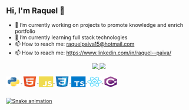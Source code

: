 ## Hi, I'm Raquel 👋

- 🔭 I’m currently working on projects to promote knowledge and enrich portfolio
- 🌱 I’m currently learning full stack technologies
- 📫 How to reach me: raquelpaiva15@hotmail.com  
- 📫 How to reach me: https://www.linkedin.com/in/raquel--paiva/
 
 <div align="center">
  <a href="https://github.com/raquelpaiva">
  <img height="180em" src="https://github-readme-stats.vercel.app/api?username=raquelpaiva&show_icons=true&theme=dracula&include_all_commits=true&count_private=true"/>
  <img height="180em" src="https://github-readme-stats.vercel.app/api/top-langs/?username=raquelpaiva&layout=compact&langs_count=7&theme=dracula"/>
</div>
 <div style="display: inline_block"><br>
  <img align="center" alt="Rafa-Python" height="30" width="40" src="https://raw.githubusercontent.com/devicons/devicon/master/icons/python/python-original.svg">
  <img align="center" alt="Rafa-HTML" height="30" width="40" src="https://raw.githubusercontent.com/devicons/devicon/master/icons/html5/html5-original.svg">
  <img align="center" alt="Rafa-Js" height="30" width="40" src="https://raw.githubusercontent.com/devicons/devicon/master/icons/javascript/javascript-plain.svg">
  <img align="center" alt="Rafa-CSS" height="30" width="40" src="https://raw.githubusercontent.com/devicons/devicon/master/icons/css3/css3-original.svg">
  <img align="center" alt="Rafa-Ts" height="30" width="40" src="https://raw.githubusercontent.com/devicons/devicon/master/icons/typescript/typescript-plain.svg">
  <img align="center" alt="Rafa-React" height="30" width="40" src="https://raw.githubusercontent.com/devicons/devicon/master/icons/react/react-original.svg">
  <img align="center" alt="Rafa-Csharp" height="30" width="40" src="https://raw.githubusercontent.com/devicons/devicon/master/icons/csharp/csharp-original.svg">
</div>

 ##
 
 ![Snake animation](https://github.com/raquelpaiva/raquelpaiva/blob/output/github-contribution-grid-snake.svg)

